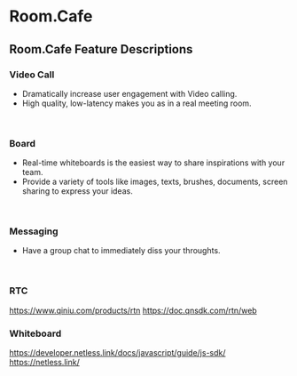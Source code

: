 # Room.Cafe

## Room.Cafe Feature Descriptions


### Video Call
* Dramatically increase user engagement with Video calling.
* High quality, low-latency makes you as in a real meeting room.

<br>

### Board
* Real-time whiteboards is the easiest way to share inspirations with your team.
* Provide a variety of tools like images, texts, brushes, documents, screen sharing to express your ideas.

<br>

### Messaging

* Have a group chat to immediately diss your throughts.

<br>


### RTC
https://www.qiniu.com/products/rtn
https://doc.qnsdk.com/rtn/web

### Whiteboard
https://developer.netless.link/docs/javascript/guide/js-sdk/ <br/>
https://netless.link/
